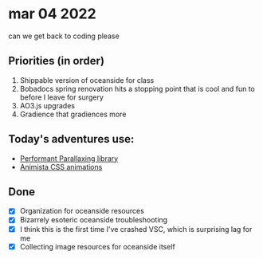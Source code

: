 # mar 04 2022

can we get back to coding please

## Priorities (in order)

1. Shippable version of oceanside for class
2. Bobadocs spring renovation hits a stopping point that is cool and fun to before I leave for surgery
3. AO3.js upgrades
4. Gradience that gradiences more

## Today's adventures use:

- [Performant Parallaxing library](https://developers.google.com/web/updates/2016/12/performant-parallaxing)
- [Animista CSS animations](https://animista.net/play/entrances/slide-in/slide-in-bottom)

## Done

- [x] Organization for oceanside resources
- [x] Bizarrely esoteric oceanside troubleshooting
- [x] I think this is the first time I've crashed VSC, which is surprising lag for me 
- [x] Collecting image resources for oceanside itself